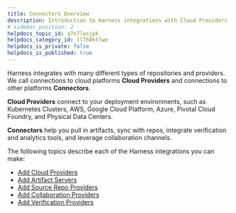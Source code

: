 ```yaml
---
title: Connectors Overview
description: Introduction to Harness integrations with Cloud Providers, Artifact Servers, Source Repo Providers, Collaboration Providers, and Verification Providers.
# sidebar_position: 2
helpdocs_topic_id: a7n7lwsjpk
helpdocs_category_id: ll7h8ktlwe
helpdocs_is_private: false
helpdocs_is_published: true
---
```


Harness integrates with many different types of repositories and providers. We call connections to cloud platforms **Cloud Providers** and connections to other platforms **Connectors**.

**Cloud Providers** connect to your deployment environments, such as Kubernetes Clusters, AWS, Google Cloud Platform, Azure, Pivotal Cloud Foundry, and Physical Data Centers.

**Connectors** help you pull in artifacts, sync with repos, integrate verification and analytics tools, and leverage collaboration channels.

The following topics describe each of the Harness integrations you can make:

* [Add Cloud Providers](/article/whwnovprrb-cloud-providers)
* [Add Artifact Servers](/article/7dghbx1dbl-configuring-artifact-server)
* [Add Source Repo Providers](/article/ay9hlwbgwa-add-source-repo-providers)
* [Add Collaboration Providers](/article/cv98scx8pj-collaboration-providers)
* [Add Verification Providers](/article/r6ut6tldy0-verification-providers)

